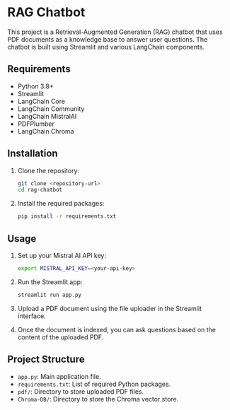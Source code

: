 # RAG Chatbot

This project is a Retrieval-Augmented Generation (RAG) chatbot that uses PDF documents as a knowledge base to answer user questions. The chatbot is built using Streamlit and various LangChain components.

## Requirements

- Python 3.8+
- Streamlit
- LangChain Core
- LangChain Community
- LangChain MistralAI
- PDFPlumber
- LangChain Chroma

## Installation

1. Clone the repository:
    ```sh
    git clone <repository-url>
    cd rag-chatbot
    ```

2. Install the required packages:
    ```sh
    pip install -r requirements.txt
    ```

## Usage

1. Set up your Mistral AI API key:
    ```sh
    export MISTRAL_API_KEY=<your-api-key>
    ```

2. Run the Streamlit app:
    ```sh
    streamlit run app.py
    ```

3. Upload a PDF document using the file uploader in the Streamlit interface.

4. Once the document is indexed, you can ask questions based on the content of the uploaded PDF.

## Project Structure

- `app.py`: Main application file.
- `requirements.txt`: List of required Python packages.
- `pdf/`: Directory to store uploaded PDF files.
- `Chroma-DB/`: Directory to store the Chroma vector store.

